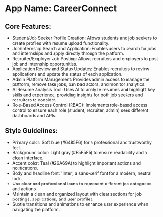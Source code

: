 # **App Name**: CareerConnect

## Core Features:

- Student/Job Seeker Profile Creation: Allows students and job seekers to create profiles with resume upload functionality.
- Job/Internship Search and Application: Enables users to search for jobs and internships and apply directly through the platform.
- Recruiter/Employer Job Posting: Allows recruiters and employers to post job and internship opportunities.
- Application Review and Status Updates: Enables recruiters to review applications and update the status of each application.
- Admin Platform Management: Provides admin access to manage the platform, remove fake jobs, ban bad actors, and monitor analytics.
- AI Resume Analysis Tool: Uses AI to analyze resumes and highlight key skills and experience, providing insights for both job seekers and recruiters to consider.
- Role-Based Access Control (RBAC): Implements role-based access control to ensure each role (student, recruiter, admin) sees different dashboards and APIs.

## Style Guidelines:

- Primary color: Soft blue (#64B5F6) for a professional and trustworthy feel.
- Background color: Light gray (#F5F5F5) to ensure readability and a clean interface.
- Accent color: Teal (#26A69A) to highlight important actions and notifications.
- Body and headline font: 'Inter', a sans-serif font for a modern, neutral look.
- Use clear and professional icons to represent different job categories and actions.
- Maintain a clean and organized layout with clear sections for job postings, applications, and user profiles.
- Subtle transitions and animations to enhance user experience when navigating the platform.
